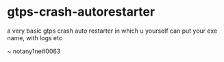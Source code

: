 # gtps-crash-autorestarter
a very basic gtps crash auto restarter in which u yourself can put your exe name, with logs etc

~ notany1ne#0063
